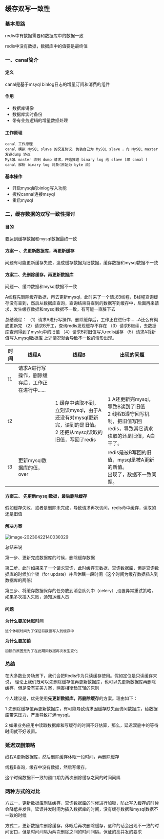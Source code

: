 ## 缓存双写一致性

### 基本思路

redis中有数据需要和数据库中的数据一致

redis中没有数据，数据库中的值要是最终值

### 一、canal简介

#### 定义

canal是基于msyql binlog日志的增量订阅和消费的组件

#### 作用

- 数据库镜像
- 数据库实时备份
- 带有业务逻辑的增量数据处理

#### 工作原理

```
canal 工作原理
canal 模拟 MySQL slave 的交互协议，伪装自己为 MySQL slave ，向 MySQL master 发送dump 协议
MySQL master 收到 dump 请求，开始推送 binary log 给 slave (即 canal )
canal 解析 binary log 对象(原始为 byte 流)
```

#### 基本操作

- 开启mysql的binlog写入功能
- 授权cannal连接msyql
- 重启mysql

### 二，缓存数据的双写一致性探讨

#### 目的

要达到缓存数据和mysql数据最终一致

#### 方案一 、先更新数据库，再更新缓存

问题有可能更新缓存失败，造成缓存数据为旧数据，缓存数据和mysql数据不一致

#### 方案二、先删除缓存，再更新数据库

问题一、缓冲数据和mysql数据不一致

A线程先删除缓存数据，再去更新mysql，此时来了一个请求B线程，B线程查询缓存没有查到，然后从数据库查询，查询结束将查到的数据写到缓存中，后面再来请求，发生缓存数据和mysql数据不一致，有可能一直脏下去

总结流程：
（1）请求A进行写操作，删除缓存后，工作正在进行中......A还么有彻底更新完
（2）请求B开工，查询redis发现缓存不存在
（3）请求B继续，去数据库查询得到了myslq中的旧值
（4）请求B将旧值写入redis缓存
（5）请求A将新值写入mysql数据库 
上述情况就会导致不一致的情形出现。 

| 时间 | 线程A                                             | 线程B                                                        | 出现的问题                                                   |
| ---- | ------------------------------------------------- | ------------------------------------------------------------ | ------------------------------------------------------------ |
| t1   | 请求A进行写操作，删除缓存后，工作正在进行中...... |                                                              |                                                              |
| t2   |                                                   | 1 缓存中读取不到，立刻读mysql，由于A还没有对mysql更新完，读到的是旧值。<br />2 还把从mysql读取的旧值，写回了redis | 1 A还更新完mysql，导致B读到了旧值<br />2 线程B遵守回写机制，把旧值写回redis，导致其它请求读取的还是旧值，A白干了。<br/> |
| t3   | 更新mysql数据库的值，over                         |                                                              | redis是被B写回的旧值，mysql是被A更新的新值。<br/>出现了，数据不一致问题。 |

#### 方案三、 先更新mysql数据，最后删除缓存

假如缓存失败，或者是删除未完成，导致请求再次访问，redis命中缓存，读取的还是旧值

#### 解决方案

![image-20230422140030329](https://s2.loli.net/2023/04/22/pY6rVoqT5UZSB8G.png)

总结来说

第一步、更新完成数据库的时候，删除缓存数据

第二步、此时如果来了一个请求查询，此时缓存无数据，查询数据库，但是查询数据库的时候加个锁（for update）并且休眠一段时间（这个时间为缓存数据插入到数据库的两倍）

第三步、将缓存数据保存的任务放到消息队列中（celery）,设置异常重试策略，如果多次插入失败，通知运维人员

#### 问题

**为什么要加休眠时间**

```
这个休眠时间为了保证将数据写入到缓存中
```

**为什么要加锁**

```
加锁的原因是为了在此期间数据再次发生变化
```



### 总结

在大多数业务场景下，我们会把Redis作为只读缓存使用。假如定位是只读缓存来说，
理论上我们既可以先删除缓存值再更新数据库，也可以先更新数据库再删除缓存，但是没有完美方案，两害相衡趋其轻的原则

个人建议是，优先使用**先更新数据库，再删除缓存**的方案。理由如下：

1 先删除缓存值再更新数据库，有可能导致请求因缓存缺失而访问数据库，给数据库带来压力，严重导致打满mysql。

2 如果业务应用中读取数据库和写缓存的时间不好估算，那么，延迟双删中的等待时间就不好设置。

### 延迟双删策略

线程A更新数据库，然后删除缓存休眠一段时间，再删除缓存

线程B查询，缓存中没有数据，然后写缓存，

这个时候数据不一致的窗口期为两次删除缓存之间的时间间隔



### 两种方式的对比

方式一，更新数据库删除缓存，查询数据库的时候进行加锁，防止写入缓存的时候会降低并发性，延误并发时间为插入数据库的时间，没有缓存数据和mysql数据不一致的时候

方式二，更新数据库删除缓存，休眠后再次删除缓存，这种的话会出现不一致的时间窗口，但是时间间隔为两次删除之间的时间间隔。保证的高并发的要求

